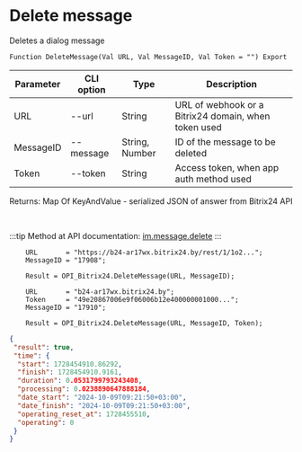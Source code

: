 ﻿---
sidebar_position: 4
---

# Delete message
 Deletes a dialog message



`Function DeleteMessage(Val URL, Val MessageID, Val Token = "") Export`

  | Parameter | CLI option | Type | Description |
  |-|-|-|-|
  | URL | --url | String | URL of webhook or a Bitrix24 domain, when token used |
  | MessageID | --message | String, Number | ID of the message to be deleted |
  | Token | --token | String | Access token, when app auth method used |

  
  Returns:  Map Of KeyAndValue - serialized JSON of answer from Bitrix24 API

<br/>

:::tip
Method at API documentation: [im.message.delete](https://dev.1c-bitrix.ru/learning/course/?COURSE_ID=93&LESSON_ID=12119)
:::
<br/>


```bsl title="Code example"
    URL       = "https://b24-ar17wx.bitrix24.by/rest/1/1o2...";
    MessageID = "17908";

    Result = OPI_Bitrix24.DeleteMessage(URL, MessageID);

    URL       = "b24-ar17wx.bitrix24.by";
    Token     = "49e20867006e9f06006b12e400000001000...";
    MessageID = "17910";

    Result = OPI_Bitrix24.DeleteMessage(URL, MessageID, Token);
```
 



```json title="Result"
{
 "result": true,
 "time": {
  "start": 1728454910.86292,
  "finish": 1728454910.9161,
  "duration": 0.0531799793243408,
  "processing": 0.0238890647888184,
  "date_start": "2024-10-09T09:21:50+03:00",
  "date_finish": "2024-10-09T09:21:50+03:00",
  "operating_reset_at": 1728455510,
  "operating": 0
 }
}
```
